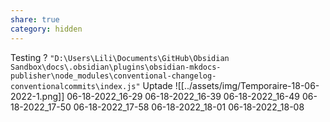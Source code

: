 ```yaml
---
share: true
category: hidden
---
```


Testing ? 
`"D:\Users\Lili\Documents\GitHub\Obsidian Sandbox\docs\.obsidian\plugins\obsidian-mkdocs-publisher\node_modules\conventional-changelog-conventionalcommits\index.js"`
Uptade
![[../assets/img/Temporaire-18-06-2022-1.png]]
06-18-2022_16-29
06-18-2022_16-39
06-18-2022_16-49
06-18-2022_17-50
06-18-2022_17-58
06-18-2022_18-01
06-18-2022_18-08